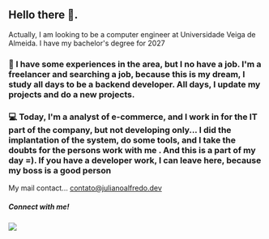 ## Hello there 👋.
  Actually, I am looking to be a computer engineer at Universidade Veiga de Almeida. I have my bachelor's degree for 2027
  
### 📕 I have some experiences in the area, but I no have a job. I'm a freelancer and searching a job, because this is my dream, I study all days to be a backend developer. All days, I update my projects and do a new projects.

### 💻 Today, I'm a analyst of e-commerce, and I work in for the IT part of the company, but not developing only... I did the implantation of the system, do some tools, and I take the doubts for the persons work with me . And this is a part of my day =). If you have a developer work, I can leave here, because my boss is a good person

  My mail contact... contato@julianoalfredo.dev

  ##### Connect with me!
  <a href='https://www.linkedin.com/in/juliano-de-almeida-3129b71ab/'>  <img src='https://img.shields.io/badge/LinkedIn-0077B5?style=for-the-badge&logo=linkedin&logoColor=white' /></a>
 
